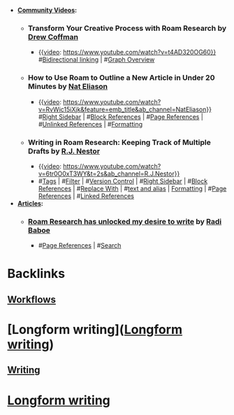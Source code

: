 - **[Community Videos](<Community Videos.md>):**
    - ### Transform Your Creative Process with Roam Research by [Drew Coffman](<Drew Coffman.md>)
        - {{[video](<video.md>): https://www.youtube.com/watch?v=t4AD320OG60}}
#[Bidirectional linking](<Bidirectional linking.md>) | #[Graph Overview](<Graph Overview.md>)
    - ### How to Use Roam to Outline a New Article in Under 20 Minutes by [Nat Eliason](<Nat Eliason.md>)
        - {{[video](<video.md>): https://www.youtube.com/watch?v=RvWic15iXjk&feature=emb_title&ab_channel=NatEliason}}
#[Right Sidebar](<Right Sidebar.md>) | #[Block References](<Block References.md>) | #[Page References](<Page References.md>) | #[Unlinked References](<Unlinked References.md>) | #[Formatting](<Formatting.md>)
    - ### Writing in Roam Research: Keeping Track of Multiple Drafts by [R.J. Nestor](<R.J. Nestor.md>)
        - {{[video](<video.md>): https://www.youtube.com/watch?v=6tr0O0xT3WY&t=2s&ab_channel=R.J.Nestor}}
        - #[Tags](<Tags.md>) | #[Filter](<Filter.md>) | #[Version Control](<Version Control.md>) | #[Right Sidebar](<Right Sidebar.md>) | #[Block References](<Block References.md>) | #[Replace With](<Replace With.md>) | #[text and alias](<text and alias.md>) | [Formatting](<Formatting.md>) |  #[Page References](<Page References.md>) | #[Linked References](<Linked References.md>)
- **[Articles](<Articles.md>):**
    - ### [Roam Research has unlocked my desire to write](https://radi.blog/roam-research-has-unlocked-my-desire-to-write/) by [Radi Baboe](<Radi Baboe.md>)
        - #[Page References](<Page References.md>) | #[Search](<Search.md>)

# Backlinks
## [Workflows](<Workflows.md>)
# [Longform writing]([Longform writing](<Longform writing.md>))

## [Writing](<Writing.md>)
# [Longform writing](<Longform writing.md>)

